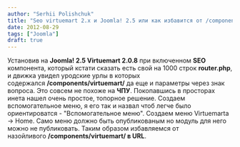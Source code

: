 ```yaml
---
author: "Serhii Polishchuk"
title: "Seo virtuemart 2.x и Joomla! 2.5 или как избавится от /components/virtuemart/ в URL"
date: 2012-08-29
tags: ["Joomla"]
draft: true
---
```

<!--more-->
Установив на **Joomla! 2.5 Virtuemart 2.0.8** при включенном **SEO** компонента, который кстати сказать есть свой на 1000 строк **router.php**, и движка увидел уродские урлы в которых содержался **/components/virtuemart/** да еще и параметры через знак вопроса. Это совсем не похоже на **ЧПУ**. Покопавшись в просторах инета нашел очень простое, топорное решение. Создаем вспомогательное меню, я его так и назвал чтоб легче было ориентироватся \- "Вспомогательное меню". Создаем меню Virtuemarta -> Home. Само меню должно быть опубликованым но модуль для него можно не публиковать. Таким образом избавляемся от назойливого **/components/virtuemart/ в URL**.
